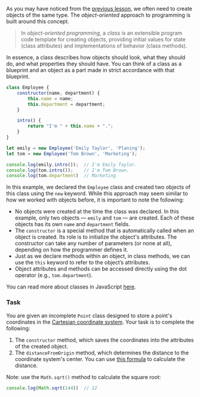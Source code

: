 As you may have noticed from the [previous lesson](course://Objects_Advanced_patterns), we often need to create objects of the same type.
The _object-oriented_ approach to programming is built around this concept.

> In _object-oriented programming_, a _class_ is an extensible program code template for creating objects, 
> providing initial values for state (class attributes) and implementations of behavior (class methods).

In essence, a class describes how objects should look, what they should do, and what properties they should have.
You can think of a class as a blueprint and an object as a part made in strict accordance with that blueprint.

```javascript
class Employee {
    constructor(name, department) {
        this.name = name;
        this.department = department;
    }

    intro() {
        return "I'm " + this.name + ".";
    }
}

let emily = new Employee('Emily Taylor', 'Planing');
let tom = new Employee('Tom Brown', 'Marketing');

console.log(emily.intro());  // I'm Emily Taylor.
console.log(tom.intro());    // I'm Tom Brown.
console.log(tom.department)  // Marketing
```

In this example, we declared the `Employee` class and created two objects of this class using the `new` keyword.
While this approach may seem similar to how we worked with objects before, it is important to note the following:
* No objects were created at the time the class was declared. In this example, only two objects — `emily` and `tom` — are created. 
  Each of these objects has its own `name` and `department` fields.
* The `constructor` is a special method that is automatically called when an object is created.
  Its role is to initialize the object's attributes. The constructor can take any number of parameters (or none at all),
  depending on how the programmer defines it.
* Just as we declare methods within an object, in class methods, we can use the `this` keyword to refer to the object’s attributes.
* Object attributes and methods can be accessed directly using the dot operator (e.g., `tom.department`).

You can read more about classes in JavaScript [here](https://developer.mozilla.org/en-US/docs/Web/JavaScript/Reference/Classes).

### Task
You are given an incomplete `Point` class designed to store a point's coordinates in the [Cartesian coordinate system](https://en.wikipedia.org/wiki/Cartesian_coordinate_system).
Your task is to complete the following:
1. The `constructor` method, which saves the coordinates into the attributes of the created object.
2. The `distanceFromOrigin` method, which determines the distance to the coordinate system's center. You can use [this formula](https://en.wikipedia.org/wiki/Cartesian_coordinate_system#Distance_between_two_points) to calculate the distance.

Note: use the `Math.sqrt()` method to calculate the square root:
```javascript
console.log(Math.sqrt(144))  // 12
```
